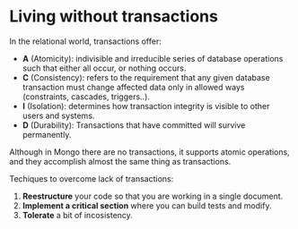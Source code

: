 # Living without transactions

In the relational world, transactions offer:

* **A** (Atomicity): indivisible and irreducible series of database operations such that either all occur, or nothing occurs.
* **C** (Consistency): refers to the requirement that any given database transaction must change affected data only in allowed ways (constraints, cascades, triggers..).
* **I** (Isolation): determines how transaction integrity is visible to other users and systems. 
* **D** (Durability): Transactions that have committed will survive permanently. 

Although in Mongo there are no transactions, it supports atomic operations, and they accomplish almost the same thing as transactions.

Techiques to overcome lack of transactions:
1. **Reestructure** your code so that you are working in a single document.
2. **Implement a critical section** where you can build tests and modify.
3. **Tolerate** a bit of incosistency.